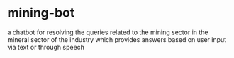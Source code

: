 # mining-bot
a chatbot for resolving the queries related to the mining sector in the mineral sector of the industry which provides answers based on user input via text or through speech
